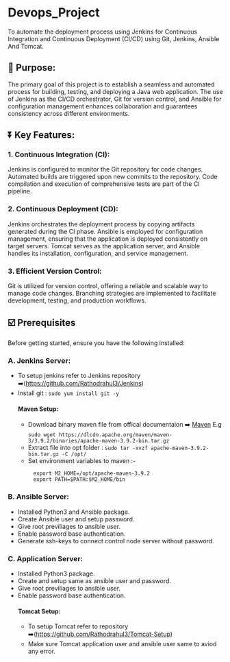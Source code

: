 # Devops_Project

To automate the deployment process using Jenkins for Continuous Integration and Continuous Deployment (CI/CD) using Git, Jenkins, Ansible And Tomcat.

## 🏴 Purpose:

The primary goal of this project is to establish a seamless and automated process for building, testing, and deploying a Java web application. The use of Jenkins as the CI/CD orchestrator, Git for version control, and Ansible for configuration management enhances collaboration and guarantees consistency across different environments.

## ⏬ Key Features:

### 1. Continuous Integration (CI):

Jenkins is configured to monitor the Git repository for code changes.
Automated builds are triggered upon new commits to the repository.
Code compilation and execution of comprehensive tests are part of the CI pipeline.

### 2. Continuous Deployment (CD):

Jenkins orchestrates the deployment process by copying artifacts generated during the CI phase.
Ansible is employed for configuration management, ensuring that the application is deployed consistently on target servers.
Tomcat serves as the application server, and Ansible handles its installation, configuration, and service management.

### 3. Efficient Version Control:

Git is utilized for version control, offering a reliable and scalable way to manage code changes.
Branching strategies are implemented to facilitate development, testing, and production workflows.

## ☑️ Prerequisites

Before getting started, ensure you have the following installed:

### A. Jenkins Server:

- To setup jenkins refer to Jenkins repository ➡️(https://github.com/Rathodrahul3/Jenkins)
- Install git : `sudo yum install git -y `
  #### Maven Setup:
  - Download binary maven file from offical documentaion ➡️ [Maven](https://maven.apache.org/download.cgi)
  E.g `sudo wget https://dlcdn.apache.org/maven/maven-3/3.9.2/binaries/apache-maven-3.9.2-bin.tar.gz`
  - Extract file into opt folder : `sudo tar -xvzf apache-maven-3.9.2-bin.tar.gz -C /opt/`
  - Set environment variables to maven :-
  ```
       export M2_HOME=/opt/apache-maven-3.9.2
       export PATH=$PATH:$M2_HOME/bin
  ```
### B. Ansible Server:

- Installed Python3 and Ansible package.
- Create Ansible user and setup password.
- Give root previliages to ansible user.
- Enable password base authentication.
- Generate ssh-keys to connect control node server without password.

### C. Application Server:

- Installed Python3 package.
- Create and setup same as ansible user and password.
- Give root previliages to ansible user.
- Enable password base authentication.
  #### Tomcat Setup:
  - To setup Tomcat refer to repository ➡️(https://github.com/Rathodrahul3/Tomcat-Setup)
  - Make sure Tomcat application user and ansible user same to aviod any error.
